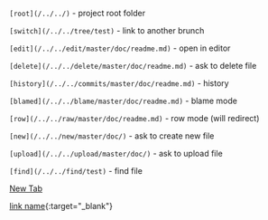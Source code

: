`[root](/../../)` - project root folder

`[switch](/../../tree/test)` - link to another brunch

`[edit](/../../edit/master/doc/readme.md)` - open in editor

`[delete](/../../delete/master/doc/readme.md)` - ask to delete file

`[history](/../../commits/master/doc/readme.md)` - history

`[blamed](/../../blame/master/doc/readme.md)` - blame mode

`[row](/../../raw/master/doc/readme.md)` - row mode (will redirect)

`[new](/../../new/master/doc/)` - ask to create new file

`[upload](/../../upload/master/doc/)` - ask to upload file

`[find](/../../find/test)` - find file

<a href="example.com" target="_blank">New Tab</a>

[link name](example.com){:target="_blank"}

